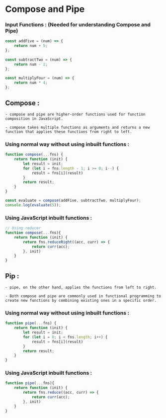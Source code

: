 # Compose and Pipe

### Input Functions : (Needed for understanding Compose and Pipe)
```javascript
const addFive = (num) => {
    return num + 5;
};
  
const subtractTwo = (num) => {
    return num - 2;
};
  
const multiplyFour = (num) => {
    return num * 4;
};
```

## Compose : 
    - compose and pipe are higher-order functions used for function composition in JavaScript.

    - compose takes multiple functions as arguments and returns a new function that applies these functions from right to left.

### Using normal way without using inbuilt functions : 
```javascript
function compose(...fns) {
    return function (init) {
        let result = init;
        for (let i = fns.length - 1; i >= 0; i--) {
            result = fns[i](result)
        }
        return result;
    }
}

const evaluate = compose(addFive, subtractTwo, multiplyFour);
console.log(evaluate(5));
```

### Using JavaScript inbuilt functions : 
```javascript
// Using reducer
function compose(...fns){
    return function (init) {
        return fns.reduceRight((acc, curr) => {
            return curr(acc);
        }, init)
    }
}
```

## Pip : 
    - pipe, on the other hand, applies the functions from left to right.

    - Both compose and pipe are commonly used in functional programming to create new functions by combining existing ones in a specific order.

### Using normal way without using inbuilt functions : 
```javascript
function pipe(...fns) {
    return function (init) {
        let result = init;
        for (let i = 0; i < fns.length; i++) {
            result = fns[i](result)
        }
        return result;
    }
}
```

### Using JavaScript inbuilt functions :
```javascript
function pipe(...fns){
    return function (init) {
        return fns.reduce((acc, curr) => {
            return curr(acc);
        }, init)
    }
}
```
